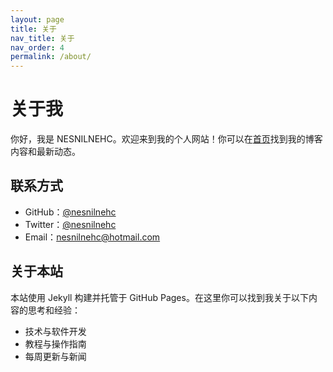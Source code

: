 ```yaml
---
layout: page
title: 关于
nav_title: 关于
nav_order: 4
permalink: /about/
---
```


# 关于我

你好，我是 NESNILNEHC。欢迎来到我的个人网站！你可以在[首页](/)找到我的博客内容和最新动态。

## 联系方式

- GitHub：[@nesnilnehc](https://github.com/nesnilnehc)
- Twitter：[@nesnilnehc](https://twitter.com/nesnilnehc)
- Email：[nesnilnehc@hotmail.com](mailto:nesnilnehc@hotmail.com)

## 关于本站

本站使用 Jekyll 构建并托管于 GitHub Pages。在这里你可以找到我关于以下内容的思考和经验：

- 技术与软件开发
- 教程与操作指南
- 每周更新与新闻

